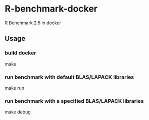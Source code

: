 # R-benchmark-docker
R Benchmark 2.5 in docker 
## Usage
### build docker
make 
### run benchmark with default BLAS/LAPACK libraries
make run
### run benchmark with a specified BLAS/LAPACK libraries
make debug
